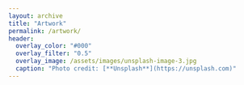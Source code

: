 ```yaml
---
layout: archive
title: "Artwork"
permalink: /artwork/
header:
  overlay_color: "#000"
  overlay_filter: "0.5"
  overlay_image: /assets/images/unsplash-image-3.jpg
  caption: "Photo credit: [**Unsplash**](https://unsplash.com)"
---
```

